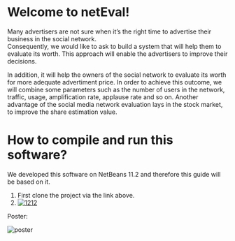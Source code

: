 # Welcome to netEval!


Many advertisers are not sure when it’s the right time to advertise their business in the social network. 
<br>
Consequently, we would like to ask to build a system that will help them to evaluate its worth. This approach will enable the advertisers to improve their decisions. 
<br>

In addition, it will help the owners of the social network to evaluate its worth for more adequate advertiment price. 
In order to achieve this outcome, we will combine some parameters such as the number of users in the network, traffic, usage, amplification
rate, applause rate and so on. Another advantage of the social media network evaluation lays in the stock market, to improve the share estimation value.


# How to compile and run this software?

We developed this software on NetBeans 11.2 and therefore this guide will be based on it.

1. First clone the project via the link above. 
2. <a href="https://ibb.co/9nGMH9v"><img src="https://i.ibb.co/9nGMH9v/1212.png" alt="1212" border="0"></a>



Poster:

<img src="https://i.ibb.co/JrPqYKz/poster.jpg" alt="poster" border="0">


